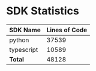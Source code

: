 # SDK Statistics

| SDK Name | Lines of Code |
| -------- | ------------- |
| python | 37539 |
| typescript | 10589 |
| **Total** | 48128 |
